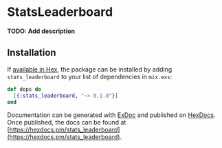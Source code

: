# StatsLeaderboard

**TODO: Add description**

## Installation

If [available in Hex](https://hex.pm/docs/publish), the package can be installed
by adding `stats_leaderboard` to your list of dependencies in `mix.exs`:

```elixir
def deps do
  [{:stats_leaderboard, "~> 0.1.0"}]
end
```

Documentation can be generated with [ExDoc](https://github.com/elixir-lang/ex_doc)
and published on [HexDocs](https://hexdocs.pm). Once published, the docs can
be found at [https://hexdocs.pm/stats_leaderboard](https://hexdocs.pm/stats_leaderboard).

